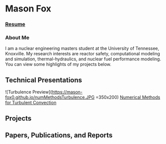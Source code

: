 # Mason Fox

### [Resume](https://mason-fox0.github.io/resume.pdf)

### About Me

I am a nuclear engineering masters student at the University of Tennessee, Knoxville. My research interests are reactor safety, computational modeling and simulation, thermal-hydraulics, and nuclear fuel performance modeling. You can view some highlights of my projects below.

## Technical Presentations
![Turbulence Preview](https://mason-fox0.github.io/numMethodsTurbulence.JPG =350x200)
<a href="https://mason-fox0.github.io/Numerical Methods for Turbulent Convection.pptx">Numerical Methods for Turbulent Convection</a>

## Projects

## Papers, Publications, and Reports
